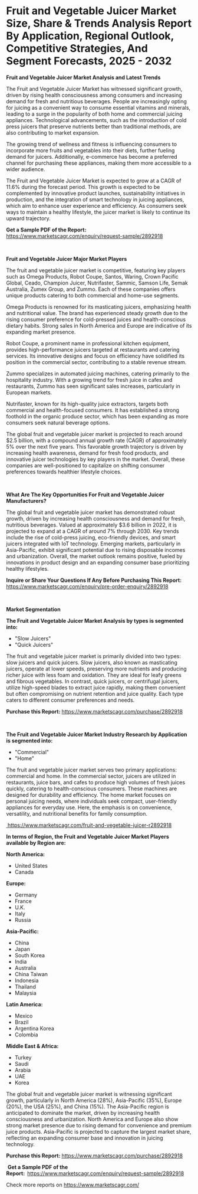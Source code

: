 <p><h1>Fruit and Vegetable Juicer Market Size, Share & Trends Analysis Report By Application, Regional Outlook, Competitive Strategies, And Segment Forecasts, 2025 - 2032</h1></p><p><strong>Fruit and Vegetable Juicer Market Analysis and Latest Trends</strong></p>
<p><p>The Fruit and Vegetable Juicer Market has witnessed significant growth, driven by rising health consciousness among consumers and increasing demand for fresh and nutritious beverages. People are increasingly opting for juicing as a convenient way to consume essential vitamins and minerals, leading to a surge in the popularity of both home and commercial juicing appliances. Technological advancements, such as the introduction of cold press juicers that preserve nutrients better than traditional methods, are also contributing to market expansion.</p><p>The growing trend of wellness and fitness is influencing consumers to incorporate more fruits and vegetables into their diets, further fueling demand for juicers. Additionally, e-commerce has become a preferred channel for purchasing these appliances, making them more accessible to a wider audience. </p><p>The Fruit and Vegetable Juicer Market is expected to grow at a CAGR of 11.6% during the forecast period. This growth is expected to be complemented by innovative product launches, sustainability initiatives in production, and the integration of smart technology in juicing appliances, which aim to enhance user experience and efficiency. As consumers seek ways to maintain a healthy lifestyle, the juicer market is likely to continue its upward trajectory.</p></p>
<p><strong>Get a Sample PDF of the Report:&nbsp;</strong> <a href="https://www.marketscagr.com/enquiry/request-sample/2892918?utm_campaign=2650&utm_medium=2&utm_source=Github&utm_content=ia&utm_term=15032025&utm_id=fruit-and-vegetable-juicer">https://www.marketscagr.com/enquiry/request-sample/2892918</a></p>
<p>&nbsp;</p>
<p><strong>Fruit and Vegetable Juicer Major Market Players</strong></p>
<p><p>The fruit and vegetable juicer market is competitive, featuring key players such as Omega Products, Robot Coupe, Santos, Waring, Crown Pacific Global, Ceado, Champion Juicer, Nutrifaster, Sammic, Samson Life, Semak Australia, Zumex Group, and Zummo. Each of these companies offers unique products catering to both commercial and home-use segments.</p><p>Omega Products is renowned for its masticating juicers, emphasizing health and nutritional value. The brand has experienced steady growth due to the rising consumer preference for cold-pressed juices and health-conscious dietary habits. Strong sales in North America and Europe are indicative of its expanding market presence.</p><p>Robot Coupe, a prominent name in professional kitchen equipment, provides high-performance juicers targeted at restaurants and catering services. Its innovative designs and focus on efficiency have solidified its position in the commercial sector, contributing to a stable revenue stream.</p><p>Zummo specializes in automated juicing machines, catering primarily to the hospitality industry. With a growing trend for fresh juice in cafes and restaurants, Zummo has seen significant sales increases, particularly in European markets.</p><p>Nutrifaster, known for its high-quality juice extractors, targets both commercial and health-focused consumers. It has established a strong foothold in the organic produce sector, which has been expanding as more consumers seek natural beverage options.</p><p>The global fruit and vegetable juicer market is projected to reach around $2.5 billion, with a compound annual growth rate (CAGR) of approximately 5% over the next five years. This favorable growth trajectory is driven by increasing health awareness, demand for fresh food products, and innovative juicer technologies by key players in the market. Overall, these companies are well-positioned to capitalize on shifting consumer preferences towards healthier lifestyle choices.</p></p>
<p>&nbsp;</p>
<p><strong>What Are The Key Opportunities For Fruit and Vegetable Juicer Manufacturers?</strong></p>
<p><p>The global fruit and vegetable juicer market has demonstrated robust growth, driven by increasing health consciousness and demand for fresh, nutritious beverages. Valued at approximately $3.6 billion in 2022, it is projected to expand at a CAGR of around 7% through 2030. Key trends include the rise of cold-press juicing, eco-friendly devices, and smart juicers integrated with IoT technology. Emerging markets, particularly in Asia-Pacific, exhibit significant potential due to rising disposable incomes and urbanization. Overall, the market outlook remains positive, fueled by innovations in product design and an expanding consumer base prioritizing healthy lifestyles.</p></p>
<p><strong>Inquire or Share Your Questions If Any Before Purchasing This Report:</strong> <a href="https://www.marketscagr.com/enquiry/pre-order-enquiry/2892918?utm_campaign=2650&utm_medium=2&utm_source=Github&utm_content=ia&utm_term=15032025&utm_id=fruit-and-vegetable-juicer">https://www.marketscagr.com/enquiry/pre-order-enquiry/2892918</a></p>
<p>&nbsp;</p>
<p><strong>Market Segmentation</strong></p>
<p><strong>The Fruit and Vegetable Juicer Market Analysis by types is segmented into:</strong></p>
<p><ul><li>"Slow Juicers"</li><li>"Quick Juicers"</li></ul></p>
<p><p>The fruit and vegetable juicer market is primarily divided into two types: slow juicers and quick juicers. Slow juicers, also known as masticating juicers, operate at lower speeds, preserving more nutrients and producing richer juice with less foam and oxidation. They are ideal for leafy greens and fibrous vegetables. In contrast, quick juicers, or centrifugal juicers, utilize high-speed blades to extract juice rapidly, making them convenient but often compromising on nutrient retention and juice quality. Each type caters to different consumer preferences and needs.</p></p>
<p><strong>Purchase this Report:&nbsp;</strong><a href="https://www.marketscagr.com/purchase/2892918?utm_campaign=2650&utm_medium=2&utm_source=Github&utm_content=ia&utm_term=15032025&utm_id=fruit-and-vegetable-juicer">https://www.marketscagr.com/purchase/2892918</a></p>
<p>&nbsp;</p>
<p><strong>The Fruit and Vegetable Juicer Market Industry Research by Application is segmented into:</strong></p>
<p><ul><li>"Commercial"</li><li>"Home"</li></ul></p>
<p><p>The fruit and vegetable juicer market serves two primary applications: commercial and home. In the commercial sector, juicers are utilized in restaurants, juice bars, and cafes to produce high volumes of fresh juices quickly, catering to health-conscious consumers. These machines are designed for durability and efficiency. The home market focuses on personal juicing needs, where individuals seek compact, user-friendly appliances for everyday use. Here, the emphasis is on convenience, versatility, and nutritional benefits for family consumption.</p></p>
<p><a href="https://www.marketscagr.com/fruit-and-vegetable-juicer-r2892918?utm_campaign=2650&utm_medium=2&utm_source=Github&utm_content=ia&utm_term=15032025&utm_id=fruit-and-vegetable-juicer">&nbsp;https://www.marketscagr.com/fruit-and-vegetable-juicer-r2892918</a></p>
<p><strong>In terms of Region, the Fruit and Vegetable Juicer Market Players available by Region are:</strong></p>
<p>
    <p> <strong> North America: </strong>
        <ul>
            <li>United States</li>
            <li>Canada</li>
        </ul>
        </p> 
    <p> <strong> Europe: </strong>
        <ul>
            <li>Germany</li>
            <li>France</li>
            <li>U.K.</li>
            <li>Italy</li>
            <li>Russia</li>
        </ul>
        </p> 
    <p> <strong> Asia-Pacific: </strong>
        <ul>
            <li>China</li>
            <li>Japan</li>
            <li>South Korea</li>
            <li>India</li>
            <li>Australia</li>
            <li>China Taiwan</li>
            <li>Indonesia</li>
            <li>Thailand</li>
            <li>Malaysia</li>
        </ul>
        </p> 
    <p> <strong> Latin America: </strong>
        <ul>
            <li>Mexico</li>
            <li>Brazil</li>
            <li>Argentina Korea</li>
            <li>Colombia</li>
        </ul>
        </p> 
    <p> <strong> Middle East & Africa: </strong>
        <ul>
            <li>Turkey</li>
            <li>Saudi</li>
            <li>Arabia</li>
            <li>UAE</li>
            <li>Korea</li>
        </ul>
    </p>
    </p>
<p><p>The global fruit and vegetable juicer market is witnessing significant growth, particularly in North America (28%), Asia-Pacific (35%), Europe (20%), the USA (25%), and China (15%). The Asia-Pacific region is anticipated to dominate the market, driven by increasing health consciousness and urbanization. North America and Europe also show strong market presence due to rising demand for convenience and premium juice products. Asia-Pacific is projected to capture the largest market share, reflecting an expanding consumer base and innovation in juicing technology.</p></p>
<p><strong>Purchase this Report: </strong><a href="https://www.marketscagr.com/purchase/2892918?utm_campaign=2650&utm_medium=2&utm_source=Github&utm_content=ia&utm_term=15032025&utm_id=fruit-and-vegetable-juicer">https://www.marketscagr.com/purchase/2892918</a></p>
<p>&nbsp;<strong>Get a Sample PDF of the Report:&nbsp;&nbsp;</strong><a href="https://www.marketscagr.com/enquiry/request-sample/2892918?utm_campaign=2650&utm_medium=2&utm_source=Github&utm_content=ia&utm_term=15032025&utm_id=fruit-and-vegetable-juicer">https://www.marketscagr.com/enquiry/request-sample/2892918</a></p>
<p><strong></strong></p>
<p>Check more reports on <a href="https://www.marketscagr.com/?utm_campaign=2650&utm_medium=2&utm_source=Github&utm_content=ia&utm_term=15032025&utm_id=fruit-and-vegetable-juicer">https://www.marketscagr.com/</a></p>